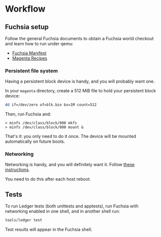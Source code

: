 # Workflow

## Fuchsia setup

Follow the general Fuchsia documents to obtain a Fuchsia world checkout and
learn how to run under qemu:

 - [Fuchsia Manifest](https://fuchsia.googlesource.com/manifest/+/master/README.md)
 - [Magenta Recipes](https://fuchsia.googlesource.com/magenta/+/master/docs/getting_started.md)

### Persistent file system

Having a persistent block device is handy, and you will probably want one.

In your `magenta` directory, create a 512 MiB file to hold your persistent block
device:

```sh
dd if=/dev/zero of=blk.bin bs=1M count=512
```

Then, run Fuchsia and:

```
> minfs /dev/class/block/000 mkfs
> minfs /dev/class/block/000 mount &
```

That's it: you only need to do it once. The device will be mounted automatically
on future boots.

### Networking

Networking is handy, and you will definitely want it. Follow [these
instructions](https://fuchsia.googlesource.com/magenta/+/master/docs/getting_started.md#Enabling-Networking-under-Qemu-x86_64-only).

You need to do this after each host reboot.

## Tests

To run Ledger tests (both unittests and apptests), run Fuchsia with networking
enabled in one shell, and in another shell run:

```sh
tools/ledger test
```

Test results will appear in the Fuchsia shell.
